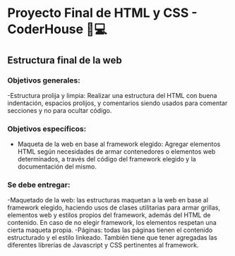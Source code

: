 # Proyecto Final de HTML y CSS - CoderHouse :muscle::computer:

## Estructura final de la web
### Objetivos generales:
-Estructura prolija y limpia: Realizar una estructura del HTML con buena indentación, espacios prolijos, y comentarios siendo usados para comentar secciones y no para ocultar código.

### Objetivos específicos: 
- Maqueta de la web en base al framework elegido: Agregar elementos HTML según necesidades de armar contenedores o elementos web determinados, a través del código del framework elegido y la documentación del mismo.

### Se debe entregar: 
-Maquetado de la web: las estructuras maquetan a la web en base al framework elegido, haciendo usos de clases utilitarias para armar grillas, elementos web y estilos propios del framework, además del HTML de contenido. En caso de no elegir framework, los elementos respetan una cierta maqueta propia.
-Páginas: todas las páginas tienen el contenido estructurado y el estilo linkeado. También tiene que tener agregadas las diferentes librerías de Javascript y CSS pertinentes al framework.


